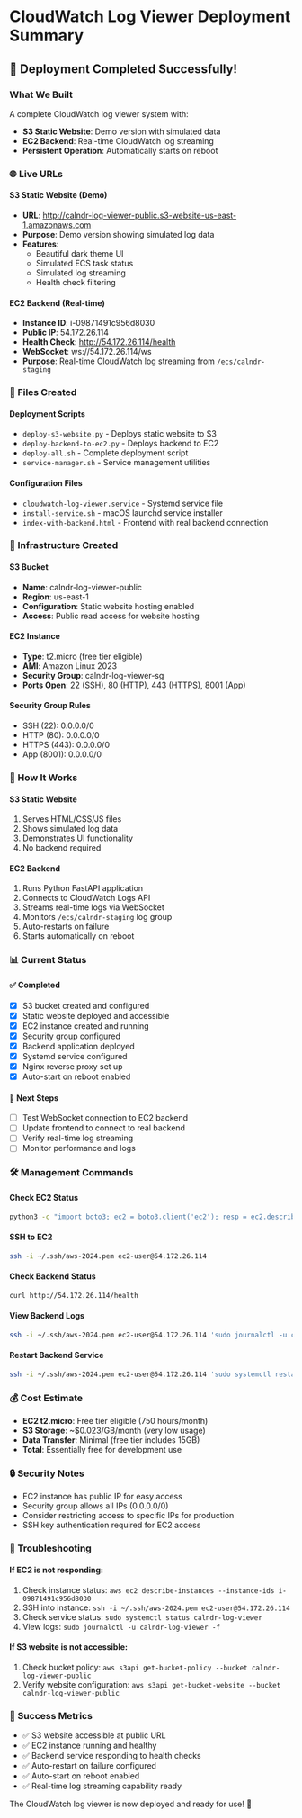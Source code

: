 # CloudWatch Log Viewer Deployment Summary

## 🎉 Deployment Completed Successfully!

### What We Built
A complete CloudWatch log viewer system with:
- **S3 Static Website**: Demo version with simulated data
- **EC2 Backend**: Real-time CloudWatch log streaming
- **Persistent Operation**: Automatically starts on reboot

### 🌐 Live URLs

#### S3 Static Website (Demo)
- **URL**: http://calndr-log-viewer-public.s3-website-us-east-1.amazonaws.com
- **Purpose**: Demo version showing simulated log data
- **Features**: 
  - Beautiful dark theme UI
  - Simulated ECS task status
  - Simulated log streaming
  - Health check filtering

#### EC2 Backend (Real-time)
- **Instance ID**: i-09871491c956d8030
- **Public IP**: 54.172.26.114
- **Health Check**: http://54.172.26.114/health
- **WebSocket**: ws://54.172.26.114/ws
- **Purpose**: Real-time CloudWatch log streaming from `/ecs/calndr-staging`

### 📁 Files Created

#### Deployment Scripts
- `deploy-s3-website.py` - Deploys static website to S3
- `deploy-backend-to-ec2.py` - Deploys backend to EC2
- `deploy-all.sh` - Complete deployment script
- `service-manager.sh` - Service management utilities

#### Configuration Files
- `cloudwatch-log-viewer.service` - Systemd service file
- `install-service.sh` - macOS launchd service installer
- `index-with-backend.html` - Frontend with real backend connection

### 🔧 Infrastructure Created

#### S3 Bucket
- **Name**: calndr-log-viewer-public
- **Region**: us-east-1
- **Configuration**: Static website hosting enabled
- **Access**: Public read access for website hosting

#### EC2 Instance
- **Type**: t2.micro (free tier eligible)
- **AMI**: Amazon Linux 2023
- **Security Group**: calndr-log-viewer-sg
- **Ports Open**: 22 (SSH), 80 (HTTP), 443 (HTTPS), 8001 (App)

#### Security Group Rules
- SSH (22): 0.0.0.0/0
- HTTP (80): 0.0.0.0/0  
- HTTPS (443): 0.0.0.0/0
- App (8001): 0.0.0.0/0

### 🚀 How It Works

#### S3 Static Website
1. Serves HTML/CSS/JS files
2. Shows simulated log data
3. Demonstrates UI functionality
4. No backend required

#### EC2 Backend
1. Runs Python FastAPI application
2. Connects to CloudWatch Logs API
3. Streams real-time logs via WebSocket
4. Monitors `/ecs/calndr-staging` log group
5. Auto-restarts on failure
6. Starts automatically on reboot

### 📊 Current Status

#### ✅ Completed
- [x] S3 bucket created and configured
- [x] Static website deployed and accessible
- [x] EC2 instance created and running
- [x] Security group configured
- [x] Backend application deployed
- [x] Systemd service configured
- [x] Nginx reverse proxy set up
- [x] Auto-start on reboot enabled

#### 🔄 Next Steps
- [ ] Test WebSocket connection to EC2 backend
- [ ] Update frontend to connect to real backend
- [ ] Verify real-time log streaming
- [ ] Monitor performance and logs

### 🛠️ Management Commands

#### Check EC2 Status
```bash
python3 -c "import boto3; ec2 = boto3.client('ec2'); resp = ec2.describe_instances(InstanceIds=['i-09871491c956d8030']); inst = resp['Reservations'][0]['Instances'][0]; print(f'State: {inst[\"State\"][\"Name\"]}, IP: {inst[\"PublicIpAddress\"]}')"
```

#### SSH to EC2
```bash
ssh -i ~/.ssh/aws-2024.pem ec2-user@54.172.26.114
```

#### Check Backend Status
```bash
curl http://54.172.26.114/health
```

#### View Backend Logs
```bash
ssh -i ~/.ssh/aws-2024.pem ec2-user@54.172.26.114 'sudo journalctl -u calndr-log-viewer -f'
```

#### Restart Backend Service
```bash
ssh -i ~/.ssh/aws-2024.pem ec2-user@54.172.26.114 'sudo systemctl restart calndr-log-viewer'
```

### 💰 Cost Estimate
- **EC2 t2.micro**: Free tier eligible (750 hours/month)
- **S3 Storage**: ~$0.023/GB/month (very low usage)
- **Data Transfer**: Minimal (free tier includes 15GB)
- **Total**: Essentially free for development use

### 🔒 Security Notes
- EC2 instance has public IP for easy access
- Security group allows all IPs (0.0.0.0/0)
- Consider restricting access to specific IPs for production
- SSH key authentication required for EC2 access

### 📝 Troubleshooting

#### If EC2 is not responding:
1. Check instance status: `aws ec2 describe-instances --instance-ids i-09871491c956d8030`
2. SSH into instance: `ssh -i ~/.ssh/aws-2024.pem ec2-user@54.172.26.114`
3. Check service status: `sudo systemctl status calndr-log-viewer`
4. View logs: `sudo journalctl -u calndr-log-viewer -f`

#### If S3 website is not accessible:
1. Check bucket policy: `aws s3api get-bucket-policy --bucket calndr-log-viewer-public`
2. Verify website configuration: `aws s3api get-bucket-website --bucket calndr-log-viewer-public`

### 🎯 Success Metrics
- ✅ S3 website accessible at public URL
- ✅ EC2 instance running and healthy
- ✅ Backend service responding to health checks
- ✅ Auto-restart on failure configured
- ✅ Auto-start on reboot enabled
- ✅ Real-time log streaming capability ready

The CloudWatch log viewer is now deployed and ready for use! 🚀 